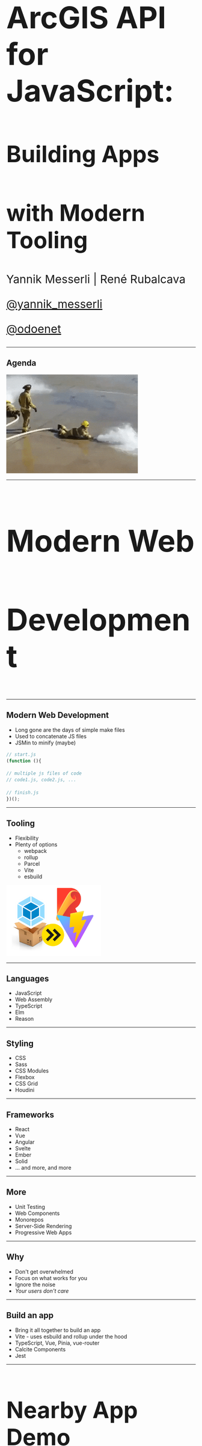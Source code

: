 <!-- .slide: data-background="../img/2022/dev-summit/bg-1.png" data-background-size="cover -->
<h1 style="text-align: left; font-size: 80px;">ArcGIS API for JavaScript:</h1>
<h2 style="text-align: left; font-size: 60px;">Building Apps</h2>
<h2 style="text-align: left; font-size: 60px;">with Modern Tooling</h2>
<p style="text-align: left; font-size: 30px;">Yannik Messerli | René Rubalcava</p>
<p style="text-align: left; font-size: 30px;"><a href="https://twitter.com/yannik_messerli">@yannik_messerli</a></p>
<p style="text-align: left; font-size: 30px;"><a href="https://twitter.com/odoenet">@odoenet</a></p>

---

<!-- .slide: data-auto-animate data-background="../img/2022/dev-summit/bg-3.png" -->
## Agenda

<img src="./images/firehose.gif" alt="Agenda">

---

<!-- .slide: data-auto-animate data-background="../img/2022/dev-summit/bg-5.png" -->

<h2 style="text-align: left; font-size: 80px;">Modern Web</h2>
<h2 style="text-align: left; font-size: 80px;">Development</h2>

---

<!-- .slide: data-auto-animate data-background="../img/2022/dev-summit/bg-2.png" -->
## Modern Web Development

* Long gone are the days of simple make files
* Used to concatenate JS files
* JSMin to minify (maybe)

```js
// start.js
(function (){

// multiple js files of code
// code1.js, code2.js, ...

// finish.js
})();
```

---

<!-- .slide: data-auto-animate data-background="../img/2022/dev-summit/bg-2.png" -->
## Tooling

* Flexibility
* Plenty of options
  * webpack
  * rollup
  * Parcel
  * Vite
  * esbuild

<img src="./images/build-tool-logos.png" height="50%" width="50%" alt="Build Tools">

---

<!-- .slide: data-auto-animate data-background="../img/2022/dev-summit/bg-2.png" -->
## Languages

* JavaScript
* Web Assembly
* TypeScript
* Elm
* Reason

---

<!-- .slide: data-auto-animate data-background="../img/2022/dev-summit/bg-2.png" -->
## Styling

* CSS
* Sass
* CSS Modules
* Flexbox
* CSS Grid
* Houdini

---

<!-- .slide: data-auto-animate data-background="../img/2022/dev-summit/bg-2.png" -->
## Frameworks

* React
* Vue
* Angular
* Svelte
* Ember
* Solid
* ... and more, and more

---

<!-- .slide: data-auto-animate data-background="../img/2022/dev-summit/bg-2.png" -->
## More

* Unit Testing
* Web Components
* Monorepos
* Server-Side Rendering
* Progressive Web Apps

---

<!-- .slide: data-auto-animate data-background="../img/2022/dev-summit/bg-2.png" -->
## Why

* Don't get overwhelmed
* Focus on what works for you
* Ignore the noise
* _Your users don't care_

---

<!-- .slide: data-auto-animate data-background="../img/2022/dev-summit/bg-2.png" -->
## Build an app

* Bring it all together to build an app
* Vite - uses esbuild and rollup under the hood
* TypeScript, Vue, Pinia, vue-router
* Calcite Components
* Jest

---

<!-- .slide: data-auto-animate data-background="../img/2022/dev-summit/bg-4.png" -->

<h2 style="text-align: left; font-size: 60px;">Nearby App Demo</h2>
<p style="text-align: left; font-size: 30px;"><a href="https://github.com/odoe/nearby-app">github.com/odoe/nearby-app</a></p>

---

<!-- .slide: data-auto-animate data-background="../img/2022/dev-summit/bg-2.png" -->
## Design

<img src="./images/atomic-design-app-dev.png" height="80%" width="80%" alt="Atomic Design">

---

<!-- .slide: data-auto-animate data-background="../img/2022/dev-summit/bg-2.png" -->
## Vite Config

```ts
// vite.config.ts
import { defineConfig } from 'vite'
import vue from '@vitejs/plugin-vue'
export default defineConfig({
  plugins: [
    vue({
      template: {
        compilerOptions: {
          isCustomElement: (tag) => tag.includes('calcite-'),
        },
      },
    }),
  ],
})
```

---

<!-- .slide: data-auto-animate data-background="../img/2022/dev-summit/bg-2.png" -->

## Routing

* vue-router
  * Lazy load assets

---

<!-- .slide: data-auto-animate data-background="../img/2022/dev-summit/bg-2.png" -->

## Progressive Web App

* Not entirely focused on performance
* Native App experience
* Easy with plugins
  - vite has [vite-plugin-pwa](https://vite-plugin-pwa.netlify.app/)
  - [Google Workbox](https://developers.google.com/web/tools/workbox/) for workers

---

<!-- .slide: data-auto-animate data-background="../img/2022/dev-summit/bg-2.png" -->

## Authentication and API Keys

* OAuth
  - Useful if using _private_ content
* API Key
  - Using platform basemaps and/or location services
* Cannot use both together

---

<!-- .slide: data-auto-animate data-background="../img/2022/dev-summit/bg-2.png" -->

## Authentication and API Keys

* Use Environment Variables

```js
// supported in most build tools
config.apiKey = process.env.API_KEY

// vite uses import.meta
config.apiKey = import.meta.env.VITE_API_KEY
```

* Please do not commit your keys to git

---

<!-- .slide: data-auto-animate data-background="../img/2022/dev-summit/bg-2.png" -->

## Demo

<img src="./images/nearby-app-home.png" height="25%" width="25%" alt="Nearby App Home">
<img src="./images/nearby-app-map.png" height="25%" width="25%" alt="Nearby App Map">

---

<!-- .slide: data-auto-animate data-background="../img/2022/dev-summit/bg-2.png" -->
### **Where can I get more info?**

- SDK Documentation
- Esri-related training and webinars
- ArcGIS Blogs
- GeoNet, StackExchange, etc.

---

<!-- .slide: data-auto-animate data-background="../img/2022/dev-summit/bg-3.png" -->

<img style="float:center;" src="images/survey.png" alt="survey">

---

<!-- .slide: data-auto-animate data-background="../img/2022/dev-summit/bg-8.png" -->

